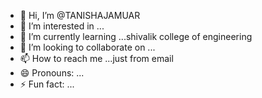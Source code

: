 - 👋 Hi, I’m @TANISHAJAMUAR
- 👀 I’m interested in ...
- 🌱 I’m currently learning ...shivalik college of engineering
- 💞️ I’m looking to collaborate on ...
- 📫 How to reach me ...just from email
- 😄 Pronouns: ...
- ⚡ Fun fact: ...

<!---
TANISHAJAMUAR/TANISHAJAMUAR is a ✨ special ✨ repository because its `README.md` (this file) appears on your GitHub profile.
You can click the Preview link to take a look at your changes.
--->
